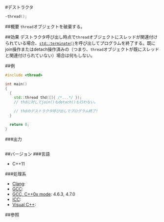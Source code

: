 #デストラクタ
```cpp
~thread();
```

##概要
`thread`オブジェクトを破棄する。


##効果
デストラクタ呼び出し時点で`thread`オブジェクトにスレッドが関連付けられている場合、[`std::terminate()`](/reference/exception/terminate.md)を呼び出してプログラムを終了する。既にjoin操作またはdetach操作済みの（つまり、`thread`オブジェクトが既にスレッドと関連付けられていない）場合は何もしない。


##例
```cpp
#include <thread>

int main()
{
  {
    std::thread thd([]{ /*...*/ });
    // thdに対してjoin()もdetach()も行わない。

    // thdのデストラクタ呼び出しでプログラム終了!
  }

  return 0;
}
```

###出力
```
```

##バージョン
###言語
- C++11

###処理系
- [Clang](/implementation#clang.md):
- [GCC](/implementation#gcc.md):
- [GCC, C++0x mode](/implementation#gcc.md): 4.6.3, 4.7.0
- [ICC](/implementation#icc.md):
- [Visual C++](/implementation#visual_cpp.md):


##参照
